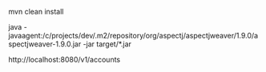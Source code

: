 

mvn clean install

java -javaagent:/c/projects/dev/.m2/repository/org/aspectj/aspectjweaver/1.9.0/aspectjweaver-1.9.0.jar -jar target/*.jar


http://localhost:8080/v1/accounts